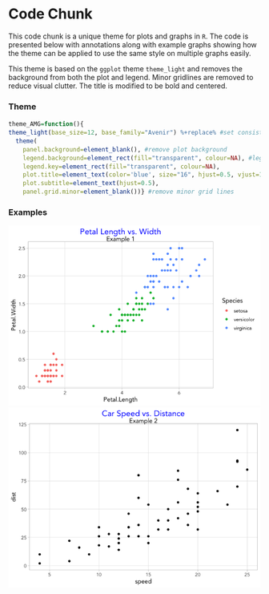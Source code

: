 Code Chunk
================

This code chunk is a unique theme for plots and graphs in `R`. The code
is presented below with annotations along with example graphs showing
how the theme can be applied to use the same style on multiple graphs
easily.

This theme is based on the `ggplot` theme `theme_light` and removes the
background from both the plot and legend. Minor gridlines are removed to
reduce visual clutter. The title is modified to be bold and centered.

### Theme

``` r
theme_AMG=function(){ 
theme_light(base_size=12, base_family="Avenir") %+replace% #set consistent font
  theme(
    panel.background=element_blank(), #remove plot background
    legend.background=element_rect(fill="transparent", colour=NA), #legend background transparent
    legend.key=element_rect(fill="transparent", colour=NA),
    plot.title=element_text(color='blue', size="16", hjust=0.5, vjust=1), #center plot title, adjust appearance
    plot.subtitle=element_text(hjust=0.5),
    panel.grid.minor=element_blank())} #remove minor grid lines
```

### Examples

![](README_files/figure-gfm/unnamed-chunk-2-1.png)<!-- -->![](README_files/figure-gfm/unnamed-chunk-2-2.png)<!-- -->
